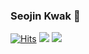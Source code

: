 
<div>

### Seojin Kwak 👋

[![Hits](https://hits.seeyoufarm.com/api/count/incr/badge.svg?url=https%3A%2F%2Fgithub.com%2FSJ-Kwak&count_bg=%23D7BCEB&title_bg=%23EFEFEF&icon=&icon_color=%233B3B3B&title=hits&edge_flat=false)](https://hits.seeyoufarm.com)
<a href="https://velog.io/@chez_kwak"><img src="https://img.shields.io/badge/Velog-3DDC84?style=flat&logo=Blogger&logoColor=white"/></a>
<a href="mailto:seojin7@ewhain.net"><img src="https://img.shields.io/badge/Gmail-EA4335?style=flat&logo=gmail&logoColor=white"/></a>

<!--
```
💻 I'm majoring in Computer Science and Engineering at Ewha Womans University.
🌱 I’m interested in Frontend Development and currently learning React, ReactNative, JS/TS.
```
### 🛠 Technical Skills 🛠
<p>
<img src="https://img.shields.io/badge/ReactNative-FFCA28?style=flat&logo=react&logoColor=white"/>
<img src="https://img.shields.io/badge/React-61DAFB?style=flat&logo=react&logoColor=white"/>
<img src="https://img.shields.io/badge/Node.js-339933?style=flat&logo=node.js&logoColor=white"/>
<img src="https://img.shields.io/badge/Javascript-F7DF1E?style=flat&logo=javascript&logoColor=white"/>
<img src="https://img.shields.io/badge/C-A8B9CC?style=flat&logo=c&logoColor=white"/>
<img src="https://img.shields.io/badge/Java-ED8B00?style=flat&logo=java&logoColor=white"/>
<img src="https://img.shields.io/badge/MySQL-4479A1?style=flat&logo=mysql&logoColor=white"/>
<img src="https://img.shields.io/badge/Oracle-F80000?style=flat&logo=oracle&logoColor=white"/>
</p>

![Anurag's GitHub stats](https://github-readme-stats.vercel.app/api?username=SJ-Kwak&show_icons=true&theme=radical)
!-->
</div>

<!--
### 🛠 Tech Stacks 🛠
<a>
<img src="https://img.shields.io/badge/ReactNative-FFCA28?style=flat&logo=react&logoColor=white"/>
<img src="https://img.shields.io/badge/React-61DAFB?style=flat&logo=react&logoColor=white"/>
<img src="https://img.shields.io/badge/Node.js-339933?style=flat&logo=node.js&logoColor=white"/>
</a>
<a>
<img src="https://img.shields.io/badge/Javascript-F7DF1E?style=flat&logo=javascript&logoColor=white"/>
<img src="https://img.shields.io/badge/C-A8B9CC?style=flat&logo=c&logoColor=white"/>
<img src="https://img.shields.io/badge/Java-ED8B00?style=flat&logo=java&logoColor=white"/>
<img src="https://img.shields.io/badge/Python-3776AB?style=flat&logo=python&logoColor=white"/>
<img src="https://img.shields.io/badge/HTML-E34F26?style=flat&logo=html5&logoColor=white"/>
<img src="https://img.shields.io/badge/CSS-1572B6?style=flat&logo=css3&logoColor=white"/>
</a>
<img src="https://img.shields.io/badge/MySQL-4479A1?style=flat&logo=mysql&logoColor=white"/>
<img src="https://img.shields.io/badge/Oracle-F80000?style=flat&logo=oracle&logoColor=white"/>
!-->


<!--
**SJ-Kwak/SJ-Kwak** is a ✨ _special_ ✨ repository because its `README.md` (this file) appears on your GitHub profile.

Here are some ideas to get you started:

- 🔭 I’m currently working on ...
- 🌱 I’m currently learning ...
- 👯 I’m looking to collaborate on ...
- 🤔 I’m looking for help with ...
- 💬 Ask me about ...
- 📫 How to reach me: ...
- 😄 Pronouns: ...
- ⚡ Fun fact: ...
-->
